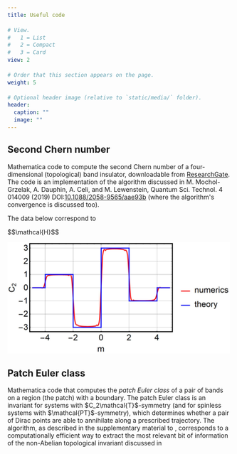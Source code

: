 ```yaml
---
title: Useful code

# View.
#   1 = List
#   2 = Compact
#   3 = Card
view: 2

# Order that this section appears on the page.
weight: 5

# Optional header image (relative to `static/media/` folder).
header:
  caption: ""
  image: ""
---
```

<section>
  <h2>Second Chern number</h2>
  <p>Mathematica code to compute the second Chern number of a four-dimensional (topological) band insulator, downloadable from <a   href="http://dx.doi.org/10.13140/RG.2.2.35088.12801">ResearchGate</a>. The code is an implementation of the algorithm discussed in M. Mochol-Grzelak, A. Dauphin, A. Celi, and M. Lewenstein, Quantum Sci. Technol. 4 014009 (2019) DOI:<a href="https://doi.org/10.1088/2058-9565/aae93b">10.1088/2058-9565/aae93b</a> (where the algorithm's convergence is discussed too). </p>
  <p>The data below correspond to </p>
  <p>$$\mathcal{H}$$</p>
  <img src="C2-compare.JPG" width="500" max-width: 100%>
</section>

<section>
    <h2>Patch Euler class </h2>
<p>Mathematica code that computes the <i>patch Euler class</i> of a pair of bands on a region (the patch) with a boundary. The patch Euler class is an invariant for systems with $C_2\mathcal{T}$-symmetry (and for spinless systems with $\mathcal{PT}$-symmetry), which determines whether a pair of Dirac points are able to annihilate along a prescribed trajectory. The algorithm, as described in the supplementary material to  , corresponds to a computationally efficient way to extract the most relevant bit of information of the non-Abelian topological invariant discussed in 
    </p>
 </section>

